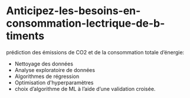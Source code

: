 # Anticipez-les-besoins-en-consommation-lectrique-de-b-timents
prédiction des émissions de CO2 et de la consommation totale d’énergie:
- Nettoyage des données 
- Analyse exploratoire de données
- Algorithmes de régression
- Optimisation d'hyperparamètres
- choix d’algorithme de ML à l’aide d’une validation croisée.
